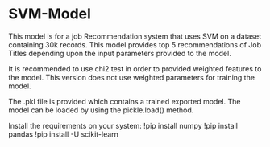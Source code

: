 # SVM-Model
This model is for a job Recommendation system that uses SVM on a dataset containing 30k records.
This model provides top 5 recommendations of Job Titles depending upon the input parameters provided to the model.

It is recommended to use chi2 test in order to provided weighted features to the model.
This version does not use weighted parameters for training the model.

The .pkl file is provided which contains a trained exported model.
The model can be loaded by using the pickle.load() method.

Install the requirements on your system:
!pip install numpy
!pip install pandas
!pip install -U scikit-learn

